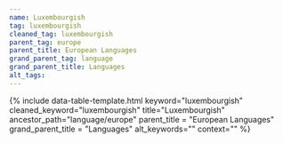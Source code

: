 ```yaml
---
name: Luxembourgish
tag: luxembourgish
cleaned_tag: luxembourgish
parent_tag: europe
parent_title: European Languages
grand_parent_tag: language
grand_parent_title: Languages
alt_tags: 
---
```


{% include data-table-template.html 
  keyword="luxembourgish" 
  cleaned_keyword="luxembourgish" 
  title="Luxembourgish"
  ancestor_path="language/europe" 
  parent_title = "European Languages"
  grand_parent_title = "Languages"
  alt_keywords=""
  context=""
%}

